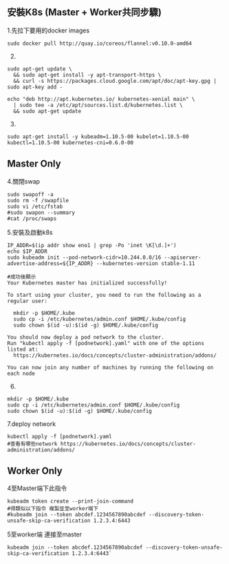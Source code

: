 ## 安裝K8s \(Master + Worker共同步驟\)

1.先拉下要用的docker images

```
sudo docker pull http://quay.io/coreos/flannel:v0.10.0-amd64
```

2.

```
sudo apt-get update \
  && sudo apt-get install -y apt-transport-https \
  && curl -s https://packages.cloud.google.com/apt/doc/apt-key.gpg | sudo apt-key add -

echo "deb http://apt.kubernetes.io/ kubernetes-xenial main" \
  | sudo tee -a /etc/apt/sources.list.d/kubernetes.list \
  && sudo apt-get update
```

3.

```
sudo apt-get install -y kubeadm=1.10.5-00 kubelet=1.10.5-00 kubectl=1.10.5-00 kubernetes-cni=0.6.0-00
```

## Master Only

4.關閉swap

```
sudo swapoff -a
sudo rm -f /swapfile
sudo vi /etc/fstab
#sudo swapon --summary
#cat /proc/swaps
```

5.安裝及啟動k8s

```
IP_ADDR=$(ip addr show eno1 | grep -Po 'inet \K[\d.]+')
echo $IP_ADDR
sudo kubeadm init --pod-network-cidr=10.244.0.0/16 --apiserver-advertise-address=${IP_ADDR} --kubernetes-version stable-1.11

#成功後顯示
Your Kubernetes master has initialized successfully!

To start using your cluster, you need to run the following as a regular user:

  mkdir -p $HOME/.kube
  sudo cp -i /etc/kubernetes/admin.conf $HOME/.kube/config
  sudo chown $(id -u):$(id -g) $HOME/.kube/config

You should now deploy a pod network to the cluster.
Run "kubectl apply -f [podnetwork].yaml" with one of the options listed at:
  https://kubernetes.io/docs/concepts/cluster-administration/addons/

You can now join any number of machines by running the following on each node
```

6.

```
mkdir -p $HOME/.kube
sudo cp -i /etc/kubernetes/admin.conf $HOME/.kube/config
sudo chown $(id -u):$(id -g) $HOME/.kube/config
```

7.deploy network

```
kubectl apply -f [podnetwork].yaml
#查看有哪些network https://kubernetes.io/docs/concepts/cluster-administration/addons/
```

## Worker Only

4至Master端下此指令

```
kubeadm token create --print-join-command
#得類似以下指令 複製並至worker端下
#kubeadm join --token abcdef.1234567890abcdef --discovery-token-unsafe-skip-ca-verification 1.2.3.4:6443
```

5至worker端 連接至master

    kubeadm join --token abcdef.1234567890abcdef --discovery-token-unsafe-skip-ca-verification 1.2.3.4:6443`



